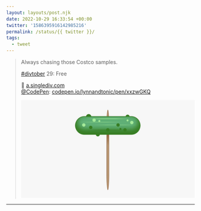 ```yaml
---
layout: layouts/post.njk
date: 2022-10-29 16:33:54 +00:00
twitter: '1586395916142985216'
permalink: /status/{{ twitter }}/
tags: 
  - tweet
---
```


> Always chasing those Costco samples.
> 
> [#divtober](https://twitter.com/hashtag/divtober) 29: Free
> 
> 🥒 [a.singlediv.com](https://a.singlediv.com)  
> [@CodePen](https://twitter.com/CodePen): [codepen.io/lynnandtonic/pen/xxzwGKQ](https://codepen.io/lynnandtonic/pen/xxzwGKQ)
> 
> ![a small, bumpy pickle on a toothpick](/img/1586395916142985216-FgQCaArVIAEdui_.jpg)

---
